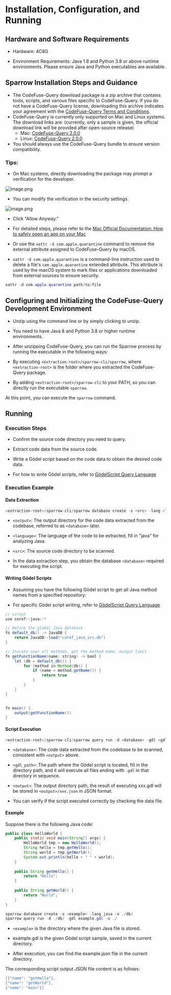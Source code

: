 # Installation, Configuration, and Running

## Hardware and Software Requirements

- Hardware: 4C8G
  
- Environment Requirements: Java 1.8 and Python 3.8 or above runtime environments. Please ensure Java and Python executables are available.

## Sparrow Installation Steps and Guidance

- The CodeFuse-Query download package is a zip archive that contains tools, scripts, and various files specific to CodeFuse-Query. If you do not have a CodeFuse-Query license, downloading this archive indicates your agreement with the [CodeFuse-Query Terms and Conditions](../LICENSE).
- CodeFuse-Query is currently only supported on Mac and Linux systems. The download links are: (currently, only a sample is given, the official download link will be provided after open-source release)
   - Mac: [CodeFuse-Query 2.0.0](https://github.com/codefuse-ai/CodeFuse-Query/releases/tag/2.0.0)
   - Linux: [CodeFuse-Query 2.0.0](https://github.com/codefuse-ai/CodeFuse-Query/releases/tag/2.0.0)
- You should always use the CodeFuse-Query bundle to ensure version compatibility.

### Tips:

- On Mac systems, directly downloading the package may prompt a verification for the developer.

![image.png](../assets/macos_cannot_open_godel.png)

- You can modify the verification in the security settings.

![image.png](../assets/security_allow_godel_run.png)

- Click "Allow Anyway."

- For detailed steps, please refer to the [Mac Official Documentation: How to safely open an app on your Mac](https://support.apple.com/zh-cn/HT202491)

- Or use the `xattr -d com.apple.quarantine` command to remove the external attribute assigned to CodeFuse-Query by macOS.

- `xattr -d com.apple.quarantine` is a command-line instruction used to delete a file's `com.apple.quarantine` extended attribute. This attribute is used by the macOS system to mark files or applications downloaded from external sources to ensure security.

```java
xattr -d com.apple.quarantine path/to/file
```

## Configuring and Initializing the CodeFuse-Query Development Environment

- Unzip using the command line or by simply clicking to unzip.
  
- You need to have Java 8 and Python 3.8 or higher runtime environments.
  
- After unzipping CodeFuse-Query, you can run the Sparrow process by running the executable in the following ways:
  
- By executing `<extraction-root>/sparrow-cli/sparrow`, where `<extraction-root>` is the folder where you extracted the CodeFuse-Query package.

- By adding `<extraction-root>/sparrow-cli` to your PATH, so you can directly run the executable `sparrow`.

At this point, you can execute the `sparrow` command.

## Running

### Execution Steps

- Confirm the source code directory you need to query.

- Extract code data from the source code.

- Write a Gödel script based on the code data to obtain the desired code data.

- For how to write Gödel scripts, refer to [GödelScript Query Language](./4_godelscript_language.md)

### Execution Example

#### Data Extraction
```java
<extraction-root>/sparrow-cli/sparrow database create -s <src> -lang <language> -o <output>
```

- `<output>`: The output directory for the code data extracted from the codebase, referred to as `<database>` later.

- `<language>`: The language of the code to be extracted, fill in "java" for analyzing Java.

- `<src>`: The source code directory to be scanned.

- In the data extraction step, you obtain the database `<database>` required for executing the script.

#### Writing Gödel Scripts

- Assuming you have the following Gödel script to get all Java method names from a specified repository:

- For specific Gödel script writing, refer to [GödelScript Query Language](./4_godelscript_language.md)

```java
// script
use coref::java::*

// Define the global Java database
fn default_db() -> JavaDB {
    return JavaDB::load("coref_java_src.db")
}

// Iterate over all methods, get the method name, output limit
fn getFunctionName(name: string) -> bool {
    let (db = default_db()) {
        for (method in Method(db)) {
            if (name = method.getName()) {
                return true
            }
        }
    }
}


fn main() {
    output(getFunctionName())
}
```

#### Script Execution
```java
<extraction-root>/sparrow-cli/sparrow query run -d <database> -gdl <gdl_path> -o <output>
```

- `<database>`: The code data extracted from the codebase to be scanned, consistent with `<output>` above.

- `<gdl_path>`: The path where the Gödel script is located, fill in the directory path, and it will execute all files ending with `.gdl` in that directory in sequence.

- `<output>`: The output directory path, the result of executing xxx.gdl will be stored in `<output>/xxx.json` in JSON format.

- You can verify if the script executed correctly by checking the data file.

#### Example

Suppose there is the following Java code:

```java
public class HelloWorld {
    public static void main(String[] args) {
        HelloWorld tmp = new HelloWorld();
        String hello = tmp.getHello();
        String world = tmp.getWorld();
        System.out.println(hello + " " + world);
    }
    
    public String getHello() {
        return "Hello";
    }
    
    public String getWorld() {
        return "World";
    }
}

```

```java
sparrow database create -s <example> -lang java -o ./db/
sparrow query run -d ./db/ -gdl example.gdl -o ./
```

- `<example>` is the directory where the given Java file is stored.
  
- example.gdl is the given Gödel script sample, saved in the current directory.
  
- After execution, you can find the example.json file in the current directory.

The corresponding script output JSON file content is as follows:
```java
[{"name": "getHello"},
{"name": "getWorld"},
{"name": "main"}]

```